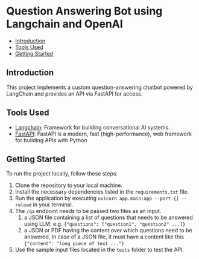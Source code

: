 # Question Answering Bot using Langchain and OpenAI

- [Introduction](#introduction)
- [Tools Used](#tools-used)
- [Getting Started](#getting-started)

## Introduction

This project implements a custom question-answering chatbot powered by LangChain and provides an API via FastAPI for access.

## Tools Used

- [Langchain](https://link-to-langchain): Framework for building conversational AI systems.
- [FastAPI](https://fastapi.tiangolo.com/): FastAPI is a modern, fast (high-performance), web framework for building APIs with Python

## Getting Started

To run the project locally, follow these steps:

1. Clone the repository to your local machine.
2. Install the necessary dependencies listed in the `requirements.txt` file.
3. Run the application by executing `uvicorn app.main:app --port {} --reload` in your terminal.
4. The `/qa` endpoint needs to be passed two files as an input.
    1. a JSON file containing a list of questions that needs to be answered using LLM. e.g. `{"questions": ["question1", "question2" ...]}`
    2. a JSON or PDF having the content over which questions need to be answered. In case of a JSON file, it must have a content like this `{"content": "long piece of text ..."}`
5. Use the sample input files located in the `tests` folder to test the API.